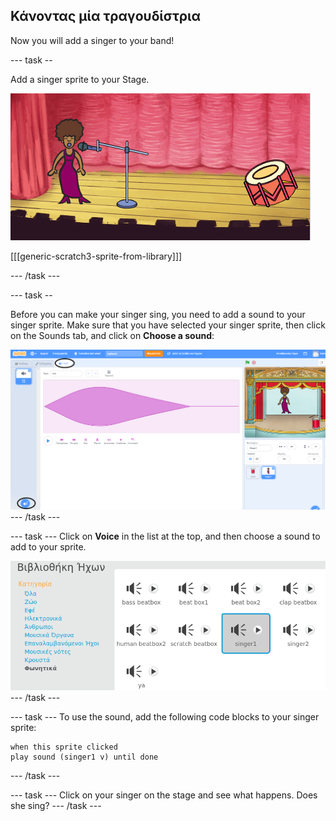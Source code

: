 ## Κάνοντας μία τραγουδίστρια

Now you will add a singer to your band!

\--- task --

Add a singer sprite to your Stage.

![screenshot](images/band-singer-mic.png)

[[[generic-scratch3-sprite-from-library]]]

\--- /task \---

\--- task --

Before you can make your singer sing, you need to add a sound to your singer sprite. Make sure that you have selected your singer sprite, then click on the Sounds tab, and click on **Choose a sound**:

![screenshot](images/band-import-sound-annotated.png) \--- /task \---

\--- task \--- Click on **Voice** in the list at the top, and then choose a sound to add to your sprite.

![screenshot](images/band-choose-sound.png) \--- /task \---

\--- task \--- To use the sound, add the following code blocks to your singer sprite:

```blocks3
when this sprite clicked
play sound (singer1 v) until done
```

\--- /task \---

\--- task \--- Click on your singer on the stage and see what happens. Does she sing? \--- /task \---